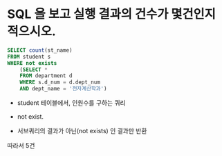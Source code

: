 # SQL 을 보고 실행 결과의 건수가 몇건인지 적으시오.
```sql
SELECT count(st_name)
FROM student s
WHERE not exists
    (SELECT *
    FROM department d
    WHERE s.d_num = d.dept_num
    AND dept_name = '전자계산학과')
```

- student 테이블에서, 인원수를 구하는 쿼리
- not exist.

- 서브쿼리의 결과가 아닌(not exists) 인 결과만 반환

따라서 5건
